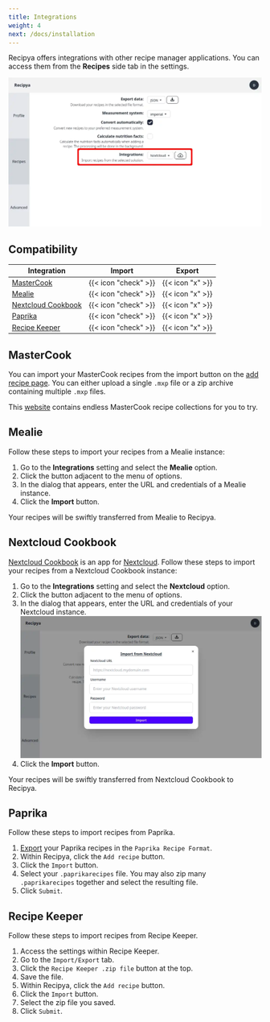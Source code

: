 ```yaml
---
title: Integrations
weight: 4
next: /docs/installation
---
```


Recipya offers integrations with other recipe manager applications. You can access them from the **Recipes** side tab
in the settings.

![](images/settings-integrations.webp)

## Compatibility

| Integration                                                    |        Import        |      Export      |
|----------------------------------------------------------------|:--------------------:|:----------------:|
| [MasterCook](https://www.mastercook.com)                       | {{< icon "check" >}} | {{< icon "x" >}} |
 | [Mealie](https://mealie.io)                                    | {{< icon "check" >}} | {{< icon "x" >}} |
| [Nextcloud Cookbook](https://apps.nextcloud.com/apps/cookbook) | {{< icon "check" >}} | {{< icon "x" >}} |
 | [Paprika](https://www.paprikaapp.com)                          | {{< icon "check" >}} | {{< icon "x" >}} |
| [Recipe Keeper](https://www.paprikaapp.com)                    | {{< icon "check" >}} | {{< icon "x" >}} |

## MasterCook

You can import your MasterCook recipes from the import button on the
[add recipe page](/guide/docs/features/recipes/add#import). You can either upload a single `.mxp` file or a zip archive
containing multiple `.mxp` files.

This [website](https://www.grassrootsrecipes.com/) contains endless MasterCook recipe collections for you to try.

## Mealie

Follow these steps to import your recipes from a Mealie instance:

1. Go to the **Integrations** setting and select the **Mealie** option.
2. Click the button adjacent to the menu of options.
3. In the dialog that appears, enter the URL and credentials of a Mealie instance.
4. Click the **Import** button.

Your recipes will be swiftly transferred from Mealie to Recipya.

## Nextcloud Cookbook

[Nextcloud Cookbook](https://github.com/nextcloud/cookbook) is an app for [Nextcloud](https://nextcloud.com/). 
Follow these steps to import your recipes from a Nextcloud Cookbook instance:

1. Go to the **Integrations** setting and select the **Nextcloud** option.
2. Click the button adjacent to the menu of options.
3. In the dialog that appears, enter the URL and credentials of your Nextcloud instance.
   ![](images/settings-integrations-nextcloud.webp)
4. Click the **Import** button.

Your recipes will be swiftly transferred from Nextcloud Cookbook to Recipya.

## Paprika

Follow these steps to import recipes from Paprika.

1. [Export](https://www.paprikaapp.com/help/windows/#exportrecipes) your Paprika recipes in the `Paprika Recipe Format`.
2. Within Recipya, click the `Add recipe` button.
3. Click the `Import` button.
4. Select your `.paprikarecipes` file. You may also zip many `.paprikarecipes` together and select the resulting file.
5. Click `Submit`.

## Recipe Keeper

Follow these steps to import recipes from Recipe Keeper.

1. Access the settings within Recipe Keeper.
2. Go to the `Import/Export` tab.
3. Click the `Recipe Keeper .zip file` button at the top.
4. Save the file.
5. Within Recipya, click the `Add recipe` button.
6. Click the `Import` button.
7. Select the zip file you saved.
8. Click `Submit`.
